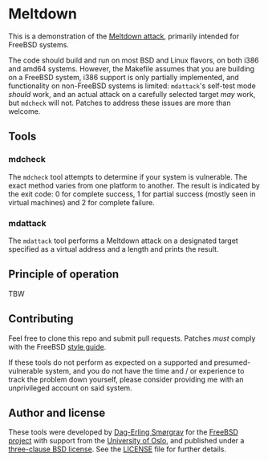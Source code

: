 # Meltdown

This is a demonstration of the [Meltdown attack](https://meltdownattack.com/), primarily intended for FreeBSD systems.

The code should build and run on most BSD and Linux flavors, on both i386 and amd64 systems.  However, the Makefile assumes that you are building on a FreeBSD system, i386 support is only partially implemented, and functionality on non-FreeBSD systems is limited: `mdattack`'s self-test mode *should* work, and an actual attack on a carefully selected target *may* work, but `mdcheck` will not.  Patches to address these issues are more than welcome.

## Tools

### mdcheck

The `mdcheck` tool attempts to determine if your system is vulnerable.  The exact method varies from one platform to another.  The result is indicated by the exit code: 0 for complete success, 1 for partial success (mostly seen in virtual machines) and 2 for complete failure.

### mdattack

The `mdattack` tool performs a Meltdown attack on a designated target specified as a virtual address and a length and prints the result.

## Principle of operation

TBW

## Contributing

Feel free to clone this repo and submit pull requests.  Patches *must* comply with the FreeBSD [style guide](https://www.freebsd.org/cgi/man.cgi?query=style&sektion=9).

If these tools do not perform as expected on a supported and presumed-vulnerable system, and you do not have the time and / or experience to track the problem down yourself, please consider providing me with an unprivileged account on said system.

## Author and license

These tools were developed by [Dag-Erling Smørgrav](mailto:des@des.no) for the [FreeBSD project](https://www.freebsd.org/) with support from the [University of Oslo](https://www.uio.no/), and published under a [three-clause BSD license](https://opensource.org/licenses/BSD-3-Clause).  See the [LICENSE](/../..raw/master/LICENSE) file for further details.
